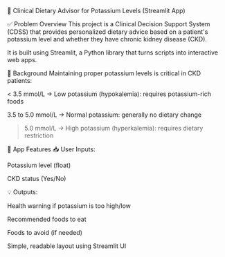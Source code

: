 🧬 Clinical Dietary Advisor for Potassium Levels (Streamlit App)


✅ Problem Overview
This project is a Clinical Decision Support System (CDSS) that provides personalized dietary advice based on a patient's potassium level and whether they have chronic kidney disease (CKD).

It is built using Streamlit, a Python library that turns scripts into interactive web apps.


📖 Background
Maintaining proper potassium levels is critical in CKD patients:

< 3.5 mmol/L → Low potassium (hypokalemia): requires potassium-rich foods

3.5 to 5.0 mmol/L → Normal potassium: generally no dietary change

> 5.0 mmol/L → High potassium (hyperkalemia): requires dietary restriction

🎯 App Features
📥 User Inputs:

Potassium level (float)

CKD status (Yes/No)


💡 Outputs:

Health warning if potassium is too high/low

Recommended foods to eat

Foods to avoid (if needed)

Simple, readable layout using Streamlit UI

